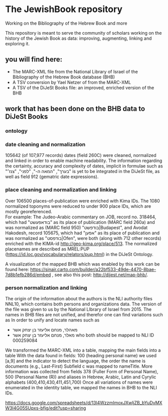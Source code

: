 # The JewishBook repository
Working on the Bibliography of the Hebrew Book and more

This repository is meant to serve the community of scholars working on the history of the Jewish Book as data: improving, augmenting, linking and exploring it. 

## you will find here:
* The MARC-XML file from the National Library of Israel of the Bibliography of the Hebrew Book database (BHB)
* A TSV conversion by Yael Netzer of from the MARC-XML
* A TSV of the DiJeSt Books file: an improved, enriched version of the BHB

## work that has been done on the BHB data to DiJeSt Books
### ontology

### date cleaning and normalization
105642 (of 107,977 records) dates (field 260C) were cleaned, normalized and linked in order to enable machine readability.  The information regarding the certainty, accuracy and complexity of dates, implicit in  formulae such as "בערך", "המאה ה-", "לפני", "צנז׳" is yet to be integrated in the DiJeSt file, as well as field 912 (gematric date expressions). 
### place cleaning and normalization and linking
Over 106500 places-of-publication were enriched with Kima IDs. The 1080 normalized toponyms were reduced to under 900 place IDs, which are mostly georeferenced.  
For example: The Judeo-Arabic commentary on JOB, record no. 318464, which had "בודאפעשט" as its place of publication (MARC field 260a) and was normalized as (MARC field 950) "בודפשט|Budapest", and Avodat Hakodesh, record 105675, which had "אפען" as its place of publication and was normalized as "בודפסט|Ofen", were both (along with 712 other records) enriched with the KIMA-id http://geo-kima.org/place/513.
The normalized placenames are described as MREL:PUP (https://id.loc.gov/vocabulary/relators/pup.html) in the DiJeSt Ontology.

A visualization of the mapped BHB which was enabled by this work can be found here:
https://sinair.carto.com/builder/a22bf533-49de-4470-8bae-7d8b1efb286d/embed , see also this post: http://dijest.net/map-bhb/.

### person normalization and linking
The origin of the information about the authors is the NLI authority files NNL10, which contains both persons and organizations data.
The version of the file was given to us by the National LIbrary of Israel from 2015.
The names in BHB files are not unified, and therefor one can find variations such as 
In order to unify and locate names such as 	
	
- מאהלר, מנחם אליעזר בן יצחק אשר
- מאלר, מנחם אליעזר בן יצחק אשר
who both should be mapped to NLI ID 000259084

We  transformed the MARC-XML into a table, mapping the main fields into a table
With the data found in fields: 100	(heading personal name) we used [a,9]	and the indicator to detect the language, the order the name is documents (e.g., Last-First)	Subfield c	was mapped to nameTitle. More information was collected from fields 378	(Fuller Form of Personal Name), 500	(Personal Name (R))	 and	aliases in Hebrew, Arabic, Latin and Cyrylic alphabets (400,410,430,411,451,700)
Once all variations of names were enumerated in the identity table, we mapped the names in BHB to the NLI IDs.


https://docs.google.com/spreadsheets/d/13l4WzzmImoxJXwljZB_bYuDvMXW3I4G05SUpxs-bfjg/edit?usp=sharing
